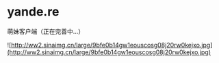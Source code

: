 yande.re
=======
萌妹客户端（正在完善中...）

![http://ww2.sinaimg.cn/large/9bfe0b14gw1eouscosg08j20rw0kejxo.jpg](http://ww2.sinaimg.cn/large/9bfe0b14gw1eouscosg08j20rw0kejxo.jpg)




